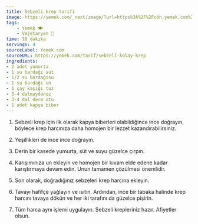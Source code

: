 ```yaml
---
title: Sebzeli krep tarifi
image: https://yemek.com/_next/image/?url=https%3A%2F%2Fcdn.yemek.com%2Fmnresize%2F1250%2F833%2Fuploads%2F2023%2F02%2Fsebzeli-krep-elif.jpg&w=1920&q=75
tags:
    - Yemek 🍽️
    - Vejetaryen 🌿
time: 10 dakika
servings: 4
sourceLabel: Yemek.com
sourceURL: https://yemek.com/tarif/sebzeli-kolay-krep
ingredients:
- 2 adet yumurta
- 1 su bardağı süt
- 1/2 su bardağısu
- 1 su bardağı un
- 1 çay kaşığı tuz
- 3-4 dalmaydanoz
- 3-4 dal dere otu
- 1 adet kapya biber
---
```


1. Sebzeli krep için ilk olarak kapya biberleri olabildiğince ince doğrayın, böylece krep harcınıza daha homojen bir lezzet kazandırabilirsiniz.

2. Yeşillikleri de ince ince doğrayın.

3. Derin bir kasede yumurta, süt ve suyu güzelce çırpın.

4. Karışımınıza un ekleyin ve homojen bir kıvam elde edene kadar karıştırmaya devam edin. Unun tamamen çözülmesi önemlidir.

5. Son olarak, doğradığınız sebzeleri krep harcına ekleyin.

6. Tavayı hafifçe yağlayın ve ısıtın. Ardından, ince bir tabaka halinde krep harcını tavaya dökün ve her iki tarafını da güzelce pişirin.

7. Tüm harca aynı işlemi uygulayın. Sebzeli krepleriniz hazır. Afiyetler olsun.
